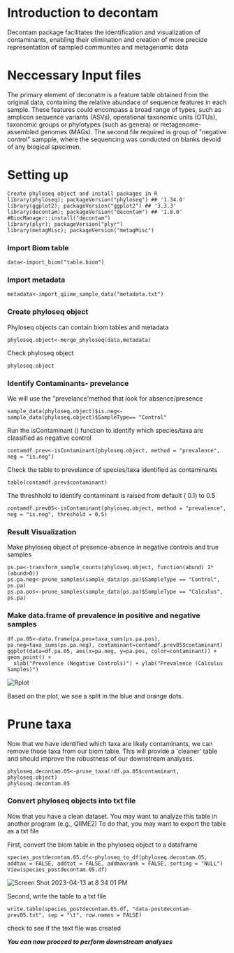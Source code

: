 # Introduction to decontam
Decontam package facilitates the identification and visualization of contaminants, enabling their elimination and creation of more precide representation
of sampled communites and metagenomic data

# Neccessary Input files
The primary element of deconatm is a feature table obtained from the original data, containing the relative abundace of sequence features in each
sample. These features could encompass a broad range of types, such as amplicon sequence variants (ASVs), operational taxonomic units (OTUs), 
taxonomic groups or phylotypes (such as genera) or metagenome-assembled genomes (MAGs). The second file required is group of "negative control" 
sampple, where the sequencing was conducted on blanks devoid of any biogical specimen.

# Setting up
```
Create phyloseq object and install packages in R
library(phyloseq); packageVersion("phyloseq") ## '1.34.0'
library(ggplot2); packageVersion("ggplot2") ## '3.3.3' 
library(decontam); packageVersion("decontam") ## '1.8.0'    #BiocManager::install("decontam")
library(plyr); packageVersion("plyr")
library(metagMisc); packageVersion("metagMisc")
```
### Import Biom table
```
data<-import_biom("table.biom")
```
### Import metadata
```
metadata<-import_qiime_sample_data("metadata.txt")
```
### Create phyloseq object
Phyloseq objects can contain biom tables and metadata
```
phyloseq.object<-merge_phyloseq(data,metadata)
```
Check phyloseq object
```
phyloseq.object
```
### Identify Contaminants- prevelance
We will use the "prevelance'method  that look for absence/presence
```
sample_data(phyloseq.object)$is.neg<-sample_data(phyloseq.object)$SampleType== "Control"
```
Run the isContaminant () function to identify which species/taxa are classified as negative control
```
contamdf.prev<-isContaminant(phyloseq.object, method = "prevalence", neg = "is.neg")
```
 Check the table to prevelance of species/taxa identified as contaminants
```
table(contamdf.prev$contaminant)
```
 The threshhold to identify contaminant is raised from default ( 0.1) to 0.5
```
contamdf.prev05<-isContaminant(phyloseq.object, method = "prevalence", neg = "is.neg", threshold = 0.5)
```
### Result Visualization
Make phyloseq object of presence-absence in negative controls and true samples 
```
ps.pa<-transform_sample_counts(phyloseq.object, function(abund) 1*(abund>0))
ps.pa.neg<-prune_samples(sample_data(ps.pa)$SampleType == "Control", ps.pa)
ps.pa.pos<-prune_samples(sample_data(ps.pa)$SampleType == "Calculus", ps.pa)
```
### Make data.frame of prevalence in positive and negative samples
```
df.pa.05<-data.frame(pa.pos=taxa_sums(ps.pa.pos), pa.neg=taxa_sums(ps.pa.neg), contaminant=contamdf.prev05$contaminant) 
ggplot(data=df.pa.05, aes(x=pa.neg, y=pa.pos, color=contaminant)) + geom_point() +
  xlab("Prevalence (Negative Controls)") + ylab("Prevalence (Calculus Samples)")
  ```

![Rplot](https://user-images.githubusercontent.com/126822453/231911848-51ec647b-1977-4cf1-91bc-5f9e2eaea1df.png)


Based on the plot, we see a split in the blue and orange dots.

# Prune taxa

Now that we have identified which taxa are likely contaminants, we can remove those taxa from our biom table. 
This will provide a 'cleaner' table and should improve the robustness of our downstream analyses. 

```
phyloseq.decontam.05<-prune_taxa(!df.pa.05$contaminant, phyloseq.object)
phyloseq.decontam.05
``` 

### Convert phyloseq objects into txt file 

Now that you have a clean dataset. You may want to analyze this table in another program (e.g., QIIME2)
To do that, you may want to export the table as a txt file 

 First, convert the biom table in the phyloseq object to a dataframe  
  ```
species_postdecontam.05.df<-phyloseq_to_df(phyloseq.decontam.05, addtax = FALSE, addtot = FALSE, addmaxrank = FALSE, sorting = "NULL")
View(species_postdecontam.05.df)
  ```

![Screen Shot 2023-04-13 at 8 34 01 PM](https://user-images.githubusercontent.com/126822453/231911886-aafe5c3a-8320-4255-bed7-f95421219f25.png)


Second, write the table to a txt file 
  ```
write.table(species_postdecontam.05.df, "data-postdecontam-prev05.txt", sep = "\t", row.names = FALSE)
  ```
 check to see if the text file was created 

***You can now proceed to perform downstream analyses***





